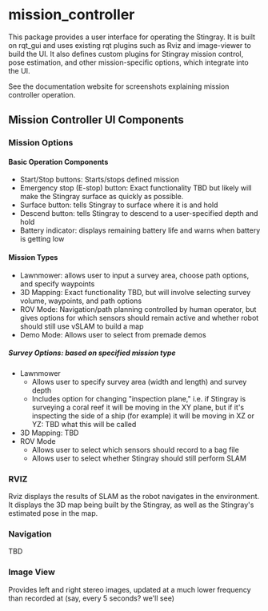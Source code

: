 mission_controller
=====================

This package provides a user interface for operating the Stingray. It is built on rqt_gui and uses existing rqt plugins such as Rviz and image-viewer to build the UI. It also defines custom plugins for Stingray mission control, pose estimation, and other mission-specific options, which integrate into the UI.

See the documentation website for screenshots explaining mission controller operation. 

## Mission Controller UI Components

### Mission Options

#### Basic Operation Components
  * Start/Stop buttons: Starts/stops defined mission
  * Emergency stop (E-stop) button: Exact functionality TBD but likely will make the Stingray surface as quickly as possible.
  * Surface button: tells Stingray to surface where it is and hold
  * Descend button: tells Stingray to descend to a user-specified depth and hold
  * Battery indicator: displays remaining battery life and warns when battery is getting low

#### Mission Types
  * Lawnmower: allows user to input a survey area, choose path options, and specify waypoints
  * 3D Mapping: Exact functionality TBD, but will involve selecting survey volume, waypoints, and path options
  * ROV Mode: Navigation/path planning controlled by human operator, but gives options for which sensors should remain active and whether robot should still use vSLAM to build a map
  * Demo Mode: Allows user to select from premade demos

##### Survey Options: based on specified mission type
  * Lawnmower
    * Allows user to specify survey area (width and length) and survey depth
    * Includes option for changing "inspection plane," i.e. if Stingray is surveying a coral reef it will be moving in the XY plane, but if it's inspecting the side of a ship (for example) it will be moving in XZ or YZ: TBD what this will be called
  * 3D Mapping: TBD
  * ROV Mode
    * Allows user to select which sensors should record to a bag file
    * Allows user to select whether Stingray should still perform SLAM

### RVIZ
Rviz displays the results of SLAM as the robot navigates in the environment. It displays the 3D map being built by the Stingray, as well as the Stingray's estimated pose in the map.


### Navigation 
TBD

### Image View
Provides left and right stereo images, updated at a much lower frequency than recorded at (say, every 5 seconds? we'll see)
